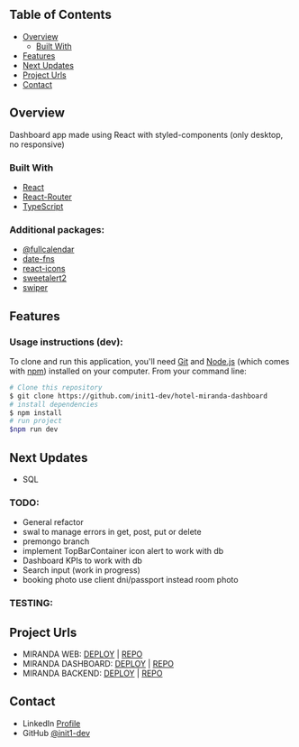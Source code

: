 ## Table of Contents

- [Overview](#overview)
    - [Built With](#built-with)
- [Features](#features)
- [Next Updates](#Next-updates)
- [Project Urls](#Project-urls)
- [Contact](#contact)

## Overview

Dashboard app made using React with styled-components (only desktop, no responsive)

### Built With

- [React](https://es.react.dev/)
- [React-Router](https://reactrouter.com/en/main)
- [TypeScript](https://www.typescriptlang.org/)

### Additional packages:

- [@fullcalendar](https://www.npmjs.com/package/fullcalendar)
- [date-fns](https://www.npmjs.com/package/date-fns)
- [react-icons](https://www.npmjs.com/package/react-icons)
- [sweetalert2](https://www.npmjs.com/package/sweetalert2)
- [swiper](https://www.npmjs.com/package/swiper)

## Features

### Usage instructions (dev):

To clone and run this application, you'll need [Git](https://git-scm.com) and [Node.js](https://nodejs.org/en/download/) (which comes with [npm](http://npmjs.com)) installed on your computer. From your command line:

```bash
# Clone this repository
$ git clone https://github.com/init1-dev/hotel-miranda-dashboard
# install dependencies
$ npm install
# run project
$npm run dev
```

## Next Updates

- SQL

### TODO:
- General refactor
- swal to manage errors in get, post, put or delete
- premongo branch
- implement TopBarContainer icon alert to work with db
- Dashboard KPIs to work with db
- Search input (work in progress)
- booking photo use client dni/passport instead room photo

### TESTING:



## Project Urls

- MIRANDA WEB: [DEPLOY](http://hotel-miranda-web.s3-website.eu-west-3.amazonaws.com/) | [REPO](https://github.com/init1-dev/hotel-miranda-web)
- MIRANDA DASHBOARD: [DEPLOY](http://hotel-miranda-dashboard-init.s3-website.eu-west-3.amazonaws.com/dashboard) | [REPO](https://github.com/init1-dev/hotel-miranda-dashboard)
- MIRANDA BACKEND: [DEPLOY](https://4oi46otzmb.execute-api.eu-west-3.amazonaws.com/dev/) | [REPO](https://github.com/init1-dev/typescript-node-express)

## Contact

- LinkedIn [Profile](https://www.linkedin.com/in/in1t-jorge-guillen/)
- GitHub [@init1-dev](https://github.com/init1-dev)